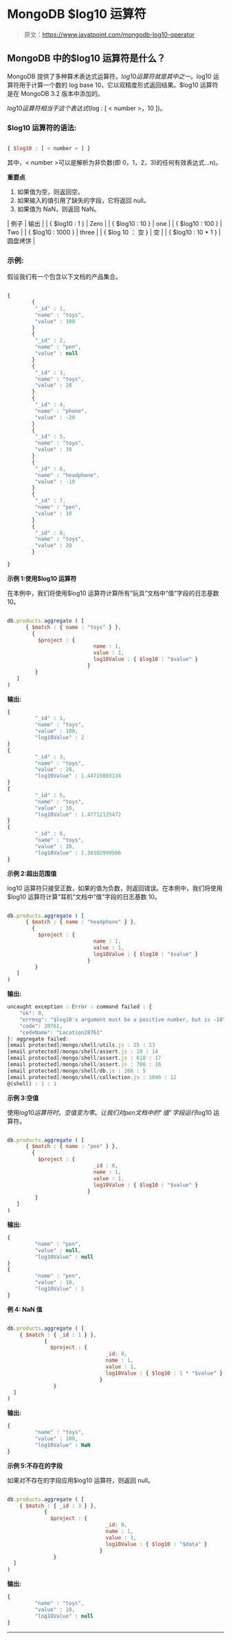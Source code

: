 # MongoDB $log10 运算符

> 原文：<https://www.javatpoint.com/mongodb-log10-operator>

## MongoDB 中的$log10 运算符是什么？

MongoDB 提供了多种算术表达式运算符。$log10 运算符就是其中之一。$log10 运算符用于计算一个数的 log base 10，它以双精度形式返回结果。$log10 运算符是在 MongoDB 3.2 版本中添加的。

$log10 运算符相当于这个表达式($log : [ < number >，10 ])。

### $log10 运算符的语法:

```js

{ $log10 : [ < number > ] }

```

其中，< number >可以是解析为非负数(即 0，1，2，3)的任何有效表达式...n)。

**重要点**

1.  如果<number>值为空，则返回空。</number>
2.  如果输入的值引用了缺失的字段，它将返回 null。
3.  如果<number>值为 NaN，则返回 NaN。</number>

| 例子 | 输出 |
| { $log10 : 1 } | Zero |
| { $log10 : 10 } | one |
| { $log10 : 100 } | Two |
| { $log10 : 1000 } | three |
| { $log 10 ： 空 } | 空 |
| { $log10 : 10 * 1 } | 圆盘烤饼 |

### 示例:

假设我们有一个包含以下文档的产品集合。

```js

{
        {
         "_id" : 1, 
         "name" : "toys",
         "value" : 100
        }
        {
         "_id" : 2, 
         "name" : "pen",
         "value" : null	
        }
        {
         "_id" : 3, 
         "name" : "toys",
         "value" : 28	
        }
        {
         "_id" : 4, 
         "name" : "phone",
         "value" : -20
        }
        {
         "_id" : 5, 
         "name" : "toys",
         "value" : 30
        }
        {
         "_id" : 6, 
         "name" : "headphone",
         "value" : -10
        }
        {
         "_id" : 7, 
         "name" : "pen",
         "value" : 10
        }
        {
         "_id" : 8, 
         "name" : "toys",
         "value" : 20	
        }

}

```

**示例 1:使用$log10 运算符**

在本例中，我们将使用$log10 运算符计算所有“玩具”文档中“值”字段的日志基数 10。

```js

db.products.aggregate ( [
      { $match : { name : "toys" } },
        {
          $project : {
                            name : 1,
                            value : 1,
                            log10Value : { $log10 : "$value" }
                          }
         }
   ] 
)

```

**输出:**

```js
{
         "_id" : 1, 
         "name" : "toys",
         "value" : 100,
         "log10Value" : 2
}
{
         "_id" : 3, 
         "name" : "toys",
         "value" : 28,
         "log10Value" : 1.44715803134
}
{
         "_id" : 5, 
         "name" : "toys",
         "value" : 30,
         "log10Value" : 1.47712125472
}
{
         "_id" : 8, 
         "name" : "toys",
         "value" : 20,
         "log10Value" : 1.30102999566
}

```

**示例 2:超出范围值**

log10 运算符只接受正数，如果<number>的值为负数，则返回错误。在本例中，我们将使用$log10 运算符计算“耳机”文档中“值”字段的日志基数 10。</number>

```js

db.products.aggregate ( [
      { $match : { name : "headphone" } },
        {
          $project : {
                            name : 1,
                            value : 1,
                            log10Value : { $log10 : "$value" }
                          }
         }
   ] 
)

```

**输出:**

```js
uncaught exception : Error : command failed : {
	"ok": 0,
	"errmsg": "$log10's argument must be a positive number, but is -10",
	"code": 28761,
	"codeName": "Location28761"
}: aggregate failed:
[email protected]/mongo/shell/utils.js : 25 : 13
[email protected]/mongo/shell/assert.js : 18 : 14
[email protected]/mongo/shell/assert.js : 618 : 17
[email protected]/mongo/shell/assert.js : 708 : 16
[email protected]/mongo/shell/db.js : 266 : 5
[email protected]/mongo/shell/collection.js : 1046 : 12
@(shell) : 1 : 1

```

**示例 3:空值**

使用$log10 运算符时，空值变为零。让我们对 pen 文档中的“值”字段运行$log10 运算符。

```js

db.products.aggregate ( [
      { $match : { name : "pen" } },
        {
          $project : { 
                            _id : 0,
                            name : 1,
                            value : 1,
                            log10Value : { $log10 : "$value" }
                          }
         }
   ] 
)

```

**输出:**

```js
{
         "name" : "pen",
         "value" : null,
         "log10Value" : null
}
{
         "name" : "pen",
         "value" : 10,
         "log10Value" : 1         
}

```

**例 4: NaN 值**

```js

db.products.aggregate ( [
    { $match : { _id : 1 } },
            { 
              $project : { 
                                _id: 0,
                                name : 1,
                                value : 1,
                                log10Value : { $log10 : 1 * "$value" }
                              }
               }
  ]
)

```

**输出:**

```js
{
         "name" : "toys",
         "value" : 100,
         "log10Value" : NaN         
}

```

**示例 5:不存在的字段**

如果对不存在的字段应用$log10 运算符，则返回 null。

```js

db.products.aggregate ( [
    { $match : { _id : 3 } },
            { 
              $project : { 
                                _id: 0,
                                name : 1,
                                value : 1,
                                log10Value : { $log10 : "$data" }
                              }
               }
  ]
)

```

**输出:**

```js
{
         "name" : "toys",
         "value" : 28,
         "log10Value" : null         
}

```

* * *